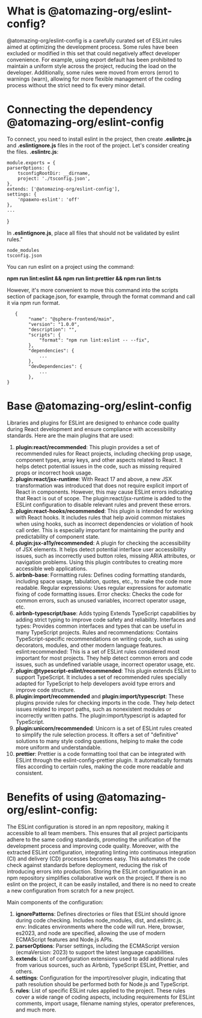 # What is @atomazing-org/eslint-config?
@atomazing-org/eslint-config is a carefully curated set of ESLint rules aimed at optimizing the development process. Some rules have been excluded or modified in this set that could negatively affect developer convenience. For example, using export default has been prohibited to maintain a uniform style across the project, reducing the load on the developer. Additionally, some rules were moved from errors (error) to warnings (warn), allowing for more flexible management of the coding process without the strict need to fix every minor detail.

# Connecting the dependency @atomazing-org/eslint-config
To connect, you need to install eslint in the project, then create **.eslintrc.js** and **.eslintignore.js** files in the root of the project. Let's consider creating the files. **.eslintrc.js**:

    module.exports = {  
    parserOptions: {
        tsconfigRootDir: __dirname,
        project: './tsconfig.json',
    },  
    extends: ['@atomazing-org/eslint-config'],
    settings: {
        'правило-eslint': 'off'
    },
    ...
}

In **.eslintignore.js**, place all files that should not be validated by eslint rules."

    node_modules
	tsconfig.json


You can run eslint on a project using the command:

**npm run lint:eslint && npm run lint:prettier && npm run lint:ts**

However, it's more convenient to move this command into the scripts section of package.json, for example, through the format command and call it via npm run format.

       {
    	    "name": "@sphere-frontend/main",
    	    "version": "1.0.0",
    	    "description": "",
    	    "scripts": {
    	        "format": "npm run lint:eslint -- --fix",
    	    },
    	    "dependencies": {
    	        ...
    	    },
    	    "devDependencies": {
    	        ...
    	    },
    }


# Base @atomazing-org/eslint-config
Libraries and plugins for ESLint are designed to enhance code quality during React development and ensure compliance with accessibility standards. Here are the main plugins that are used:
1. **plugin:react/recommended**: This plugin provides a set of recommended rules for React projects, including checking prop usage, component types, array keys, and other aspects related to React. It helps detect potential issues in the code, such as missing required props or incorrect hook usage.
2. **plugin:react/jsx-runtime**: With React 17 and above, a new JSX transformation was introduced that does not require explicit import of React in components. However, this may cause ESLint errors indicating that React is out of scope. The plugin:react/jsx-runtime is added to the ESLint configuration to disable relevant rules and prevent these errors.
3. **plugin:react-hooks/recommended**: This plugin is intended for working with React hooks. It includes rules that help avoid common mistakes when using hooks, such as incorrect dependencies or violation of hook call order. This is especially important for maintaining the purity and predictability of component state.
4. **plugin:jsx-a11y/recommended**: A plugin for checking the accessibility of JSX elements. It helps detect potential interface user accessibility issues, such as incorrectly used button roles, missing ARIA attributes, or navigation problems. Using this plugin contributes to creating more accessible web applications.
5. **airbnb-base**: Formatting rules: Defines coding formatting standards, including space usage, tabulation, quotes, etc., to make the code more readable. Regular expressions: Uses regular expressions for automatic fixing of code formatting issues. Error checks: Checks the code for common errors, such as unused variables, incorrect operator usage, etc.
6. **airbnb-typescript/base**: Adds typing Extends TypeScript capabilities by adding strict typing to improve code safety and reliability. Interfaces and types: Provides common interfaces and types that can be useful in many TypeScript projects. Rules and recommendations: Contains TypeScript-specific recommendations on writing code, such as using decorators, modules, and other modern language features. eslint:recommended: This is a set of ESLint rules considered most important for most projects. They help detect common errors and code issues, such as undefined variable usage, incorrect operator usage, etc.
7. **plugin:@typescript-eslint/recommended**: This plugin extends ESLint to support TypeScript. It includes a set of recommended rules specially adapted for TypeScript to help developers avoid type errors and improve code structure.
8. **plugin:import/recommended** and **plugin:import/typescript**: These plugins provide rules for checking imports in the code. They help detect issues related to import paths, such as nonexistent modules or incorrectly written paths. The plugin:import/typescript is adapted for TypeScript.
9. **plugin:unicorn/recommended**: Unicorn is a set of ESLint rules created to simplify the rule selection process. It offers a set of "definitive" solutions to many style coding questions, helping to make the code more uniform and understandable.
10. **prettier**: Prettier is a code formatting tool that can be integrated with ESLint through the eslint-config-prettier plugin. It automatically formats files according to certain rules, making the code more readable and consistent.

# Benefits of using @atomazing-org/eslint-config:
The ESLint configuration is stored in an npm repository, making it accessible to all team members. This ensures that all project participants adhere to the same coding standards, promoting the unification of the development process and improving code quality. Moreover, with the extracted ESLint configuration, integrating linting into continuous integration (CI) and delivery (CD) processes becomes easy. This automates the code check against standards before deployment, reducing the risk of introducing errors into production. Storing the ESLint configuration in an npm repository simplifies collaborative work on the project. If there is no eslint on the project, it can be easily installed, and there is no need to create a new configuration from scratch for a new project.

Main components of the configuration:
1. **ignorePatterns**: Defines directories or files that ESLint should ignore during code checking. Includes node_modules, dist, and.eslintrc.js.  
   env: Indicates environments where the code will run. Here, browser, es2023, and node are specified, allowing the use of modern ECMAScript features and Node.js APIs.
2. **parserOptions**: Parser settings, including the ECMAScript version (ecmaVersion: 2023) to support the latest language capabilities.
3. **extends**: List of configuration extensions used to add additional rules from various sources, such as Airbnb, TypeScript ESLint, Prettier, and others.
4. **settings**: Configuration for the import/resolver plugin, indicating that path resolution should be performed both for Node.js and TypeScript.
5. **rules**: List of specific ESLint rules applied to the project. These rules cover a wide range of coding aspects, including requirements for ESLint comments, import usage, filename naming styles, operator preferences, and much more.